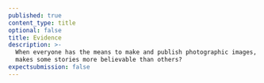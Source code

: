 ```yaml
---
published: true
content_type: title
optional: false
title: Evidence
description: >-
  When everyone has the means to make and publish photographic images, what
  makes some stories more believable than others?
expectsubmission: false
---
```

